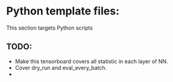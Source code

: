 # Python template files:
This section targets Python scripts 

## TODO: 
- Make this tensorboard covers all statistic in each layer of NN.
- Cover dry_run and eval_every_batch.
- 